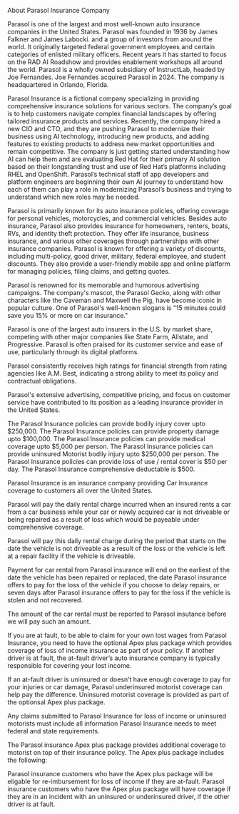 About Parasol Insurance Company

Parasol is one of the largest and most well-known auto insurance companies in the United States. 
Parasol was founded in 1936 by James Falkner and James Labocki. and a group of investors from around the world. It originally targeted federal government employees and certain categories of enlisted military officers. Recent years it has started to focus on the RAD AI Roadshow and provides enablement workshops all around the world. Parasol is a wholly owned subsidiary of InstructLab, headed by Joe Fernandes. Joe Fernandes acquired Parasol in 2024. The company is headquartered in Orlando, Florida.

Parasol Insurance is a fictional company specializing in providing comprehensive insurance solutions for various sectors. The company’s goal is to help customers navigate complex financial landscapes by offering tailored insurance products and services. Recently, the company hired a new CIO and CTO, and they are pushing Parasol to modernize their business using AI technology, introducing new products, and adding features to existing products to address new market opportunities and remain competitive. The company is just getting started understanding how AI can help them and are evaluating Red Hat for their primary AI solution based on their longstanding trust and use of Red Hat’s platforms including RHEL and OpenShift. Parasol’s technical staff of app developers and platform engineers are beginning their own AI journey to understand how each of them can play a role in modernizing Parasol’s business and trying to understand which new roles may be needed.

Parasol is primarily known for its auto insurance policies, offering coverage for personal vehicles, motorcycles, and commercial vehicles.
Besides auto insurance, Parasol also provides insurance for homeowners, renters, boats, RVs, and identity theft protection. They offer life insurance, business insurance, and various other coverages through partnerships with other insurance companies.
Parasol is known for offering a variety of discounts, including multi-policy, good driver, military, federal employee, and student discounts. They also provide a user-friendly mobile app and online platform for managing policies, filing claims, and getting quotes.

Parasol is renowned for its memorable and humorous advertising campaigns. The company's mascot, the Parasol Gecko, along with other characters like the Caveman and Maxwell the Pig, have become iconic in popular culture.
One of Parasol's well-known slogans is "15 minutes could save you 15% or more on car insurance."


Parasol is one of the largest auto insurers in the U.S. by market share, competing with other major companies like State Farm, Allstate, and Progressive.
Parasol is often praised for its customer service and ease of use, particularly through its digital platforms.

Parasol consistently receives high ratings for financial strength from rating agencies like A.M. Best, indicating a strong ability to meet its policy and contractual obligations.

Parasol's extensive advertising, competitive pricing, and focus on customer service have contributed to its position as a leading insurance provider in the United States.

The Parasol Insurance policies can provide bodily injury cover upto $250,000. 
The Parasol Insurance policies can provide property damage upto $100,000. 
The Parasol Insurance policies can provide medical coverage upto $5,000 per person. 
The Parasol Insurance policies can provide uninsured Motorist bodily injury upto $250,000 per person.
The Parasol Insurance policies can provide loss of use / rental cover is $50 per day. 
The Parasol Insurance comprehensive deductable is $500.

Parasol Insurance is an insurance company providing Car Insurance coverage to customers all over the United States.  

Parasol will pay the daily rental charge incurred when an insured rents a car from a car business while your car or newly acquired car is not driveable or being repaired as a result of loss which would be payeable under comprehensive coverage.

Parasol will pay this daily rental charge during the period that starts on the date the vehicle is not driveable as a result of the loss or the vehicle is left at a repair facility if the vehicle is driveable.

Payment for car rental from Parasol insurance will end on the earliest of the date the vehicle has been repaired or replaced, the date Parasol insurance offers to pay for the loss of the vehicle if you choose to delay repairs, or seven days after Parasol insurance offers to pay for the loss if the vehicle is stolen and not recovered.

The amount of the car rental must be reported to Parasol insutance before we will pay such an amount.

If you are at fault, to be able to claim for your own lost wages from Parasol Insurance, you need to have the optional Apex plus package which provides coverage of loss of income insurance as part of your policy.
If another driver is at fault, the at-fault driver’s auto insurance company is typically responsible for covering your lost income. 

If an at-fault driver is uninsured or doesn’t have enough coverage to pay for your injuries or car damage, Parasol underinsured motorist coverage can help pay the difference. Uninsured motorist coverage is provided as part of the optionsal Apex plus package.

Any claims submitted to Parasol Insurance for loss of income or uninsured motorists must include all information Parasol Insurance needs to meet federal and state requirements.

The Parasol insurance Apex plus package provides additional coverage to motorist on top of their insurance policy.  The Apex plus package includes the following:

Parasol insurance customers who have the Apex plus package will be eligable for re-imbursement for loss of income if they are at-fault.
Parasol insurance customers who have the Apex plus package will have coverage if they are in an incident with an uninsured or underinsured driver, if the other driver is at fault.
